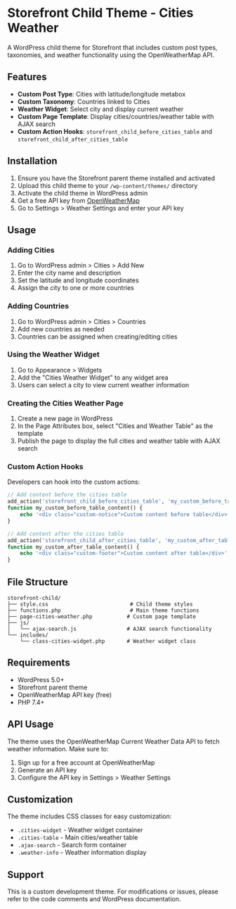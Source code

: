 # Storefront Child Theme - Cities Weather

A WordPress child theme for Storefront that includes custom post types, taxonomies, and weather functionality using the OpenWeatherMap API.

## Features

- **Custom Post Type**: Cities with latitude/longitude metabox
- **Custom Taxonomy**: Countries linked to Cities
- **Weather Widget**: Select city and display current weather
- **Custom Page Template**: Display cities/countries/weather table with AJAX search
- **Custom Action Hooks**: `storefront_child_before_cities_table` and `storefront_child_after_cities_table`

## Installation

1. Ensure you have the Storefront parent theme installed and activated
2. Upload this child theme to your `/wp-content/themes/` directory
3. Activate the child theme in WordPress admin
4. Get a free API key from [OpenWeatherMap](https://openweathermap.org/api)
5. Go to Settings > Weather Settings and enter your API key

## Usage

### Adding Cities

1. Go to WordPress admin > Cities > Add New
2. Enter the city name and description
3. Set the latitude and longitude coordinates
4. Assign the city to one or more countries

### Adding Countries

1. Go to WordPress admin > Cities > Countries
2. Add new countries as needed
3. Countries can be assigned when creating/editing cities

### Using the Weather Widget

1. Go to Appearance > Widgets
2. Add the "Cities Weather Widget" to any widget area
3. Users can select a city to view current weather information

### Creating the Cities Weather Page

1. Create a new page in WordPress
2. In the Page Attributes box, select "Cities and Weather Table" as the template
3. Publish the page to display the full cities and weather table with AJAX search

### Custom Action Hooks

Developers can hook into the custom actions:

```php
// Add content before the cities table
add_action('storefront_child_before_cities_table', 'my_custom_before_table_content');
function my_custom_before_table_content() {
    echo '<div class="custom-notice">Custom content before table</div>';
}

// Add content after the cities table
add_action('storefront_child_after_cities_table', 'my_custom_after_table_content');
function my_custom_after_table_content() {
    echo '<div class="custom-footer">Custom content after table</div>';
}
```

## File Structure

```
storefront-child/
├── style.css                          # Child theme styles
├── functions.php                      # Main theme functions
├── page-cities-weather.php           # Custom page template
├── js/
│   └── ajax-search.js                # AJAX search functionality
└── includes/
    └── class-cities-widget.php       # Weather widget class
```

## Requirements

- WordPress 5.0+
- Storefront parent theme
- OpenWeatherMap API key (free)
- PHP 7.4+

## API Usage

The theme uses the OpenWeatherMap Current Weather Data API to fetch weather information. Make sure to:

1. Sign up for a free account at OpenWeatherMap
2. Generate an API key
3. Configure the API key in Settings > Weather Settings

## Customization

The theme includes CSS classes for easy customization:

- `.cities-widget` - Weather widget container
- `.cities-table` - Main cities/weather table
- `.ajax-search` - Search form container
- `.weather-info` - Weather information display

## Support

This is a custom development theme. For modifications or issues, please refer to the code comments and WordPress documentation.